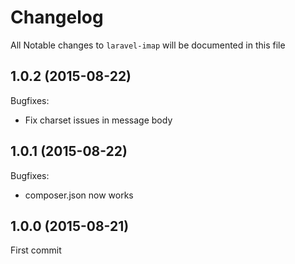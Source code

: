 # Changelog

All Notable changes to `laravel-imap` will be documented in this file

## 1.0.2 (2015-08-22)

Bugfixes:

- Fix charset issues in message body

## 1.0.1 (2015-08-22)

Bugfixes:

 - composer.json now works

## 1.0.0 (2015-08-21)

First commit
